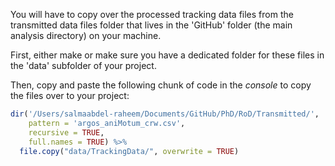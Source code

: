 You will have to copy over the processed tracking data files from the transmitted data files folder that lives in the 'GitHub' folder (the main analysis directory) on your machine.

First, either make or make sure you have a dedicated folder for these files in the 'data' subfolder of your project.

Then, copy and paste the following chunk of code in the *console* to copy the files over to your project:

``` r
dir('/Users/salmaabdel-raheem/Documents/GitHub/PhD/RoD/Transmitted/',
    pattern = 'argos_aniMotum_crw.csv',
    recursive = TRUE,
    full.names = TRUE) %>%
  file.copy("data/TrackingData/", overwrite = TRUE)
```
